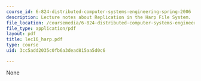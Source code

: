 ```yaml
---
course_id: 6-824-distributed-computer-systems-engineering-spring-2006
description: Lecture notes about Replication in the Harp File System.
file_location: /coursemedia/6-824-distributed-computer-systems-engineering-spring-2006/3cc5add2035c0fb6a3dead815aa5d0c6_lec16_harp.pdf
file_type: application/pdf
layout: pdf
title: lec16_harp.pdf
type: course
uid: 3cc5add2035c0fb6a3dead815aa5d0c6

---
```

None